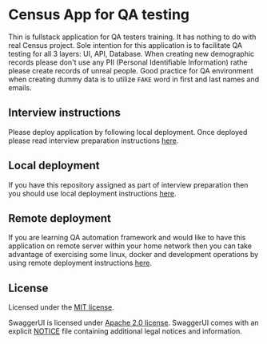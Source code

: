 # Census App for QA testing

Thin is fullstack application for QA testers training. It has nothing to do with real Census project. Sole intention for this application is to facilitate QA testing for all 3 layers: UI, API, Database. When creating new demographic records please don't use any PII (Personal Identifiable Information) rathe please create records of unreal people. Good practice for QA environment when creating dummy data is to utilize `FAKE` word in first and last names and emails.

## Interview instructions

Please deploy application by following local deployment. Once deployed please read interview preparation instructions [here](my_support/interview_instructions.md).

## Local deployment

If you have this repository assigned as part of interview preparation then you should use local deployment instructions [here](my_support/local_deployment_instructions.md).

## Remote deployment

If you are learning QA automation framework and would like to have this application on remote server within your home network then you can take advantage of exercising some linux, docker and development operations by using remote deployment instructions [here](my_support/remote_deployment_instructions.md).

## License

Licensed under the [MIT license](LICENSE.md).

SwaggerUI is licensed under [Apache 2.0 license](https://github.com/swagger-api/swagger-ui/blob/master/LICENSE).
SwaggerUI comes with an explicit [NOTICE](https://github.com/swagger-api/swagger-ui/blob/master/NOTICE) file
containing additional legal notices and information.
